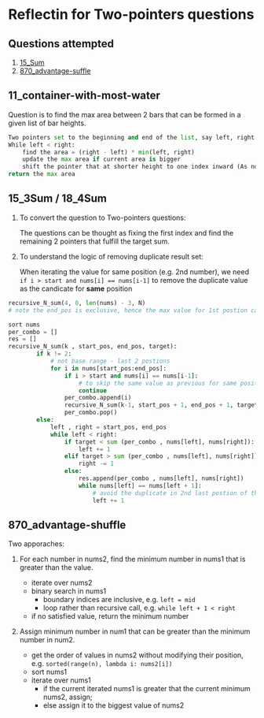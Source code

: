 # Reflectin for Two-pointers questions

## Questions attempted
1. [15_Sum](#15_3sum)
1. [870_advantage-suffle](#870_advantage-shuffle)

## 11_container-with-most-water

Question is to find the max area between 2 bars that can be formed in a given list of bar heights.

```python
Two pointers set to the beginning and end of the list, say left, right
While left < right:
    find the area = (right - left) * min(left, right)
    update the max area if current area is bigger
    shift the pointer that at shorter height to one index inward (As no point shifting the longer one since the shorter one is the current bottleneck) 
return the max area
```


## 15_3Sum / 18_4Sum

1. To convert the question to Two-pointers questions:

    The questions can be thought as fixing the first index and find the remaining 2 pointers that fulfill the target sum.

2. To understand the logic of removing duplicate result set:

    When iterating the value for same position (e.g. 2nd number), we need `if i > start and nums[i] == nums[i-1]` to remove the duplicate value as the candicate for **same** position
```python
recursive_N_sum(4, 0, len(nums) - 3, N)
# note the end_pos is exclusive, hence the max value for 1st postion can be taken up to index len(nums) - 4
```
```python
sort nums
per_combo = []
res = []
recursive_N_sum(k , start_pos, end_pos, target):
        if k != 2:
            # not base range - last 2 postions
            for i in nums[start_pos:end_pos]:
                if i > start and nums[i] == nums[i-1]:
                    # to skip the same value as previous for same position
                    continue
                per_combo.append(i)
                recursive_N_sum(k-1, start_pos + 1, end_pos + 1, target)
                per_combo.pop()
        else:
            left , right = start_pos, end_pos
            while left < right:
                if target < sum (per_combo , nums[left], nums[right]):
                    left += 1
                elif target > sum (per_combo , nums[left], nums[right]):
                    right -= 1
                else:
                    res.append(per_combo , nums[left], nums[right])
                    while nums[left] == nums[left + 1]:
                        # avoid the duplicate in 2nd last postion of the per_combo
                        left += 1
```


## 870_advantage-shuffle

Two apporaches:
1. For each number in nums2, find the minimum number in nums1 that is greater than the value.

    - iterate over nums2
    - binary search in nums1
        - boundary indices are inclusive, e.g. `left = mid`
        - loop rather than recursive call, e.g. `while left + 1 < right`
    - if no satisfied value, return the minimum number

2. Assign minimum number in num1 that can be greater than the minimum number in num2.

    - get the order of values in nums2 without modifying their position, e.g. `sorted(range(n), lambda i: nums2[i])` 
    - sort nums1
    - iterate over nums1
        - if the current iterated nums1 is greater that the current minimum nums2, assign; 
        - else assign it to the biggest value of nums2
